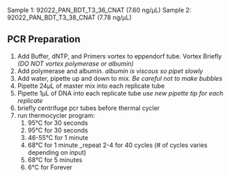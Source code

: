 Sample 1: 92022_PAN_BDT_T3_36_CNAT (7.60 ng/μL)
Sample 2: 92022_PAN_BDT_T3_38_CNAT (7.78 ng/μL)

## PCR Preparation 
1. Add Buffer, dNTP, and Primers vortex to eppendorf tube. Vortex Briefly 
*(DO NOT vortex polymerase or albumin)*
2. Add polymerase and albumin. 
*albumin is viscous so pipet slowly*
3. Add water, pipette up and down to mix.
*Be careful not to make bubbles*
4. Pipette 24µL of master mix into each replicate tube
5. Pipette 1µL of DNA into each replicate tube
*use new pipette tip for each replicate*
6. briefly centrifuge pcr tubes before thermal cycler
7. run thermocycler program:
    1. 95°C for 30 seconds
    2. 95°C for 30 seconds
    3. 46-55°C for 1 minute
    4. 68°C for 1 minute _repeat 2-4 for 40 cycles (# of cycles varies depending on input)
    5. 68°C for 5 minutes
    6. 6°C for Forever